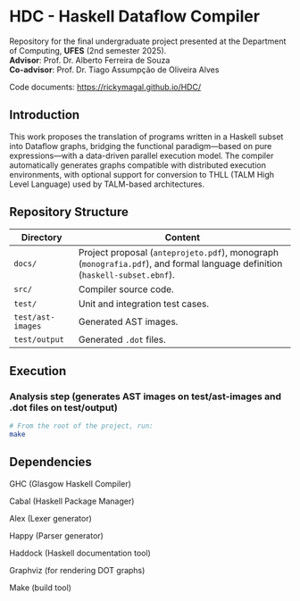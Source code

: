 # HDC - Haskell Dataflow Compiler

Repository for the final undergraduate project presented at the Department of Computing, **UFES** (2nd semester 2025).  
**Advisor**: Prof. Dr. Alberto Ferreira de Souza  
**Co-advisor**: Prof. Dr. Tiago Assumpção de Oliveira Alves

Code documents: https://rickymagal.github.io/HDC/

## Introduction

This work proposes the translation of programs written in a Haskell subset into Dataflow graphs, bridging the functional paradigm—based on pure expressions—with a data-driven parallel execution model. The compiler automatically generates graphs compatible with distributed execution environments, with optional support for conversion to THLL (TALM High Level Language) used by TALM-based architectures.

## Repository Structure

| Directory         | Content                                                                                                                   |
|-------------------|---------------------------------------------------------------------------------------------------------------------------|
| `docs/`           | Project proposal (`anteprojeto.pdf`), monograph (`monografia.pdf`), and formal language definition (`haskell-subset.ebnf`). |
| `src/`            | Compiler source code.                                                                                                     |
| `test/`           | Unit and integration test cases.                                                                                          |
| `test/ast-images` | Generated AST images.                                                                                                     |
| `test/output`     | Generated `.dot` files.                                                                                                   |

## Execution

### Analysis step (generates AST images on test/ast-images and .dot files on test/output)


```bash
# From the root of the project, run:
make
```

## Dependencies

GHC (Glasgow Haskell Compiler)

Cabal (Haskell Package Manager)

Alex (Lexer generator)

Happy (Parser generator)

Haddock (Haskell documentation tool)

Graphviz (for rendering DOT graphs)

Make (build tool)

